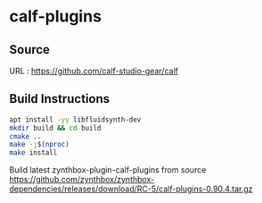# calf-plugins

## Source
URL : https://github.com/calf-studio-gear/calf 

## Build Instructions
```sh
apt install -yy libfluidsynth-dev
mkdir build && cd build
cmake ..
make -j$(nproc)
make install
```

Build latest zynthbox-plugin-calf-plugins from source https://github.com/zynthbox/zynthbox-dependencies/releases/download/RC-5/calf-plugins-0.90.4.tar.gz